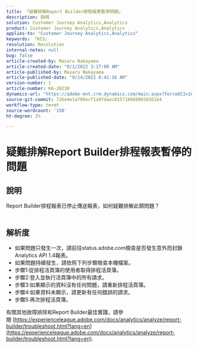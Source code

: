```yaml
---
title: 「疑難排解Report Builder排程報表暫停問題」
description: 說明
solution: Customer Journey Analytics,Analytics
product: Customer Journey Analytics,Analytics
applies-to: "Customer Journey Analytics,Analytics"
keywords: 「KCS」
resolution: Resolution
internal-notes: null
bug: false
article-created-by: Masaru Nakayama
article-created-date: "8/1/2022 3:17:00 AM"
article-published-by: Masaru Nakayama
article-published-date: "9/14/2022 8:41:16 AM"
version-number: 1
article-number: KA-20230
dynamics-url: "https://adobe-ent.crm.dynamics.com/main.aspx?forceUCI=1&pagetype=entityrecord&etn=knowledgearticle&id=bd999166-4811-ed11-b83d-00224808629f"
source-git-commit: 726e4e1a700ecf1a9fdaec0157189680656561b4
workflow-type: tm+mt
source-wordcount: '158'
ht-degree: 2%

---
```


# 疑難排解Report Builder排程報表暫停的問題

## 說明

Report Builder排程報表已停止傳送報表，如何疑難排解此類問題？
<br> 

## 解析度


- 如果問題只發生一次，請前往status.adobe.com檢查是否發生意外而封鎖Analytics API 1.4報表。
- 如果問題持續發生，請依照下列步驟檢查本機檔案。
- 步驟1:從排程活頁簿的使用者取得排程活頁簿。
- 步驟2:登入並執行活頁簿中的所有請求。
- 步驟3:如果顯示的資料沒有任何問題，請重新排程活頁簿。
- 步驟4:如果資料未顯示，請更新有任何錯誤的請求。
- 步驟5:再次排程活頁簿。


有關其他故障排除和Report Builder最佳實踐，請參閱 [https://experienceleague.adobe.com/docs/analytics/analyze/report-builder/troubleshoot.html?lang=en](https://experienceleague.adobe.com/docs/analytics/analyze/report-builder/troubleshoot.html?lang=en).
